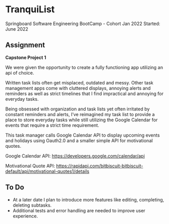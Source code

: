 # TranquiList
Springboard Software Engineering BootCamp - Cohort Jan 2022
Started: June 2022

## Assignment
**Capstone Project 1**

We were given the opportunity to create a fully functioning app utilizing an api of choice.

Written task lists often get misplaced, outdated and messy. Other task management apps come with cluttered displays, annoying alerts and reminders as well as strict timelines that I find impractical and annoying for everyday tasks.

Being obsessed with organization and task lists yet often irritated by constant reminders and alerts, I’ve reimagined my task list to provide a place to store everyday tasks while still utilizing the Google Calendar for events that require a strict time requirement.

This task manager calls Google Calendar API to display upcoming events and holidays using Oauth2.0 and a smaller simple API for motivational quotes.

Google Calendar API: https://developers.google.com/calendar/api

Motivational Quote API: https://rapidapi.com/bitbiscuit-bitbiscuit-default/api/motivational-quotes1/details

## To Do
- At a later date I plan to introduce more features like editing, completing, deleting subtasks.
- Additional tests and error handling are needed to improve user experience.
